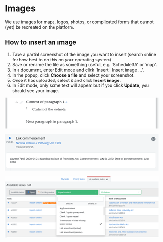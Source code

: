# Images

We use images for maps, logos, photos, or complicated forms that cannot \(yet\) be recreated on the platform.

## How to insert an image

1. Take a partial screenshot of the image you want to insert \(search online for how best to do this on your operating system\).
2. Save or rename the file as something useful, e.g. 'Schedule3A' or 'map'.
3. In a document, enter Edit mode and click 'Insert \| Insert image …'.
4. In the popup, click **Choose a file** and select your screenshot.
5. Once it has uploaded, select it and click **Insert image**.
6. In Edit mode, only some text will appear but if you click **Update**, you should see your image.

![Step 3](../.gitbook/assets/image%20%2843%29.png)

![Step 4](../.gitbook/assets/image%20%2871%29.png)

![Step 5](../.gitbook/assets/image%20%2832%29.png)

